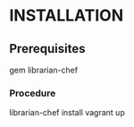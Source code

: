 # INSTALLATION

## Prerequisites

gem librarian-chef

### Procedure

librarian-chef install
vagrant up

